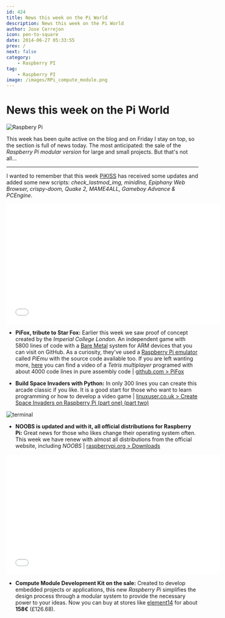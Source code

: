 ```yaml
---
id: 424
title: News this week on the Pi World
description: News this week on the Pi World
author: Jose Cerrejon
icon: pen-to-square
date: 2014-06-27 05:33:55
prev: /
next: false
category:
    - Raspberry PI
tag:
    - Raspberry PI
image: /images/RPi_compute_module.png
---
```


# News this week on the Pi World

![Raspbery Pi](/images/RPi_compute_module.png)

This week has been quite active on the blog and on Friday I stay on top, so the section is full of news today. The most anticipated: the sale of the _Raspberry Pi modular version_ for large and small projects. But that's not all...

---

I wanted to remember that this week [PiKISS](https://github.com/jmcerrejon/PiKISS) has received some updates and added some new scripts: _check_lastmod_img, minidlna, Epiphany Web Browser, crispy-doom, Quake 2, MAME4ALL, Gameboy Advance & PCEngine._

<iframe width="560" height="315" src="//www.youtube.com/embed/-5n9IxSQH1M" frameborder="0" allowfullscreen></iframe>

-   **PiFox, tribute to Star Fox:** Earlier this week we saw proof of concept created by the _Imperial College London_. An independent game with 5800 lines of code with a [Bare Metal](https://www.techopedia.com/definition/16810/bare-metal-environment) system for ARM devices that you can visit on GitHub. As a curiosity, they've used a [Raspberry Pi emulator](https://github.com/ICTeam28/PiEmu) called _PiEmu_ with the source code available too. If you are left wanting more, [here](https://www.youtube.com/watch?v=hTqKRdcKZ9k) you can find a video of a _Tetris multiplayer_ programed with about 4000 code lines in pure assembly code | [github.com > PiFox](https://github.com/ICTeam28/PiFox)

-   **Build Space Invaders with Python:** In only 300 lines you can create this arcade classic if you like. It is a good start for those who want to learn programming or how to develop a video game | [linuxuser.co.uk > Create Space Invaders on Raspberry Pi (part one) ](https://www.linuxuser.co.uk/tutorials/create-space-invaders-on-raspberry-pi-part-one) [(part two)](https://www.linuxuser.co.uk/tutorials/create-space-invaders-on-raspberry-pi-part-two)

![terminal](/images/2014/06/imgUpdated.png)

-   **NOOBS is updated and with it, all official distributions for Raspberry Pi:** Great news for those who likes change their operating system often. This week we have renew with almost all distributions from the official website, including _NOOBS_ | [raspberrypi.org > Downloads](https://www.raspberrypi.org/downloads/)

<iframe width="560" height="315" src="//www.youtube.com/embed/V7VlG1l7cMo" frameborder="0" allowfullscreen></iframe>

-   **Compute Module Development Kit on the sale:** Created to develop embedded projects or applications, this new _Raspberry Pi_ simplifies the design process through a modular system to provide the necessary power to your ideas. Now you can buy at stores like [element14](https://www.element14.com/community/docs/DOC-67398?ICID=picompute-module-learn) for about **158&euro;** (&pound;126.68).
